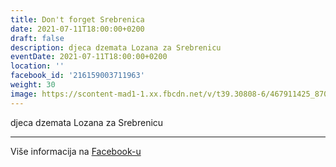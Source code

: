```yaml
---
title: Don't forget Srebrenica
date: 2021-07-11T18:00:00+0200
draft: false
description: djeca dzemata Lozana za Srebrenicu
eventDate: 2021-07-11T18:00:00+0200
location: ''
facebook_id: '216159003711963'
weight: 30
image: https://scontent-mad1-1.xx.fbcdn.net/v/t39.30808-6/467911425_8702124949883247_8451066247417132989_n.jpg?_nc_cat=103&ccb=1-7&_nc_sid=9e60e4&_nc_ohc=SEMi9Eo0frsQ7kNvwE4RJWO&_nc_oc=AdkW7IGaWix5pe-MMQ9YD-kmCWKVr8pVXDtnXNitleczZ1_k6D7muRnPJyS6noShff0&_nc_zt=23&_nc_ht=scontent-mad1-1.xx&edm=ABTKTjYEAAAA&_nc_gid=fjmttE_4TrJc4zlH-3tDtw&oh=00_AfRFyQXQGalfJiL_0LXCL9FkNSlnOG10QJjeIPsh97DwzQ&oe=686E8359
---
```


djeca dzemata Lozana za Srebrenicu

---

Više informacija na [Facebook-u](https://facebook.com/events/216159003711963)